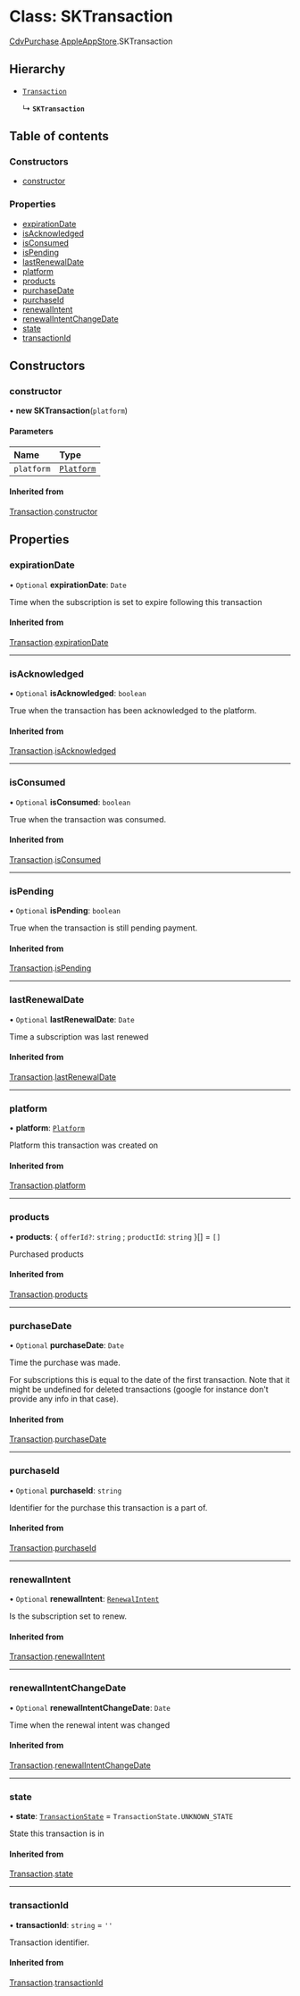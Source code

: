 # Class: SKTransaction

[CdvPurchase](../modules/CdvPurchase.md).[AppleAppStore](../modules/CdvPurchase.AppleAppStore.md).SKTransaction

## Hierarchy

- [`Transaction`](CdvPurchase.Transaction.md)

  ↳ **`SKTransaction`**

## Table of contents

### Constructors

- [constructor](CdvPurchase.AppleAppStore.SKTransaction.md#constructor)

### Properties

- [expirationDate](CdvPurchase.AppleAppStore.SKTransaction.md#expirationdate)
- [isAcknowledged](CdvPurchase.AppleAppStore.SKTransaction.md#isacknowledged)
- [isConsumed](CdvPurchase.AppleAppStore.SKTransaction.md#isconsumed)
- [isPending](CdvPurchase.AppleAppStore.SKTransaction.md#ispending)
- [lastRenewalDate](CdvPurchase.AppleAppStore.SKTransaction.md#lastrenewaldate)
- [platform](CdvPurchase.AppleAppStore.SKTransaction.md#platform)
- [products](CdvPurchase.AppleAppStore.SKTransaction.md#products)
- [purchaseDate](CdvPurchase.AppleAppStore.SKTransaction.md#purchasedate)
- [purchaseId](CdvPurchase.AppleAppStore.SKTransaction.md#purchaseid)
- [renewalIntent](CdvPurchase.AppleAppStore.SKTransaction.md#renewalintent)
- [renewalIntentChangeDate](CdvPurchase.AppleAppStore.SKTransaction.md#renewalintentchangedate)
- [state](CdvPurchase.AppleAppStore.SKTransaction.md#state)
- [transactionId](CdvPurchase.AppleAppStore.SKTransaction.md#transactionid)

## Constructors

### constructor

• **new SKTransaction**(`platform`)

#### Parameters

| Name | Type |
| :------ | :------ |
| `platform` | [`Platform`](../enums/CdvPurchase.Platform.md) |

#### Inherited from

[Transaction](CdvPurchase.Transaction.md).[constructor](CdvPurchase.Transaction.md#constructor)

## Properties

### expirationDate

• `Optional` **expirationDate**: `Date`

Time when the subscription is set to expire following this transaction

#### Inherited from

[Transaction](CdvPurchase.Transaction.md).[expirationDate](CdvPurchase.Transaction.md#expirationdate)

___

### isAcknowledged

• `Optional` **isAcknowledged**: `boolean`

True when the transaction has been acknowledged to the platform.

#### Inherited from

[Transaction](CdvPurchase.Transaction.md).[isAcknowledged](CdvPurchase.Transaction.md#isacknowledged)

___

### isConsumed

• `Optional` **isConsumed**: `boolean`

True when the transaction was consumed.

#### Inherited from

[Transaction](CdvPurchase.Transaction.md).[isConsumed](CdvPurchase.Transaction.md#isconsumed)

___

### isPending

• `Optional` **isPending**: `boolean`

True when the transaction is still pending payment.

#### Inherited from

[Transaction](CdvPurchase.Transaction.md).[isPending](CdvPurchase.Transaction.md#ispending)

___

### lastRenewalDate

• `Optional` **lastRenewalDate**: `Date`

Time a subscription was last renewed

#### Inherited from

[Transaction](CdvPurchase.Transaction.md).[lastRenewalDate](CdvPurchase.Transaction.md#lastrenewaldate)

___

### platform

• **platform**: [`Platform`](../enums/CdvPurchase.Platform.md)

Platform this transaction was created on

#### Inherited from

[Transaction](CdvPurchase.Transaction.md).[platform](CdvPurchase.Transaction.md#platform)

___

### products

• **products**: { `offerId?`: `string` ; `productId`: `string`  }[] = `[]`

Purchased products

#### Inherited from

[Transaction](CdvPurchase.Transaction.md).[products](CdvPurchase.Transaction.md#products)

___

### purchaseDate

• `Optional` **purchaseDate**: `Date`

Time the purchase was made.

For subscriptions this is equal to the date of the first transaction.
Note that it might be undefined for deleted transactions (google for instance don't provide any info in that case).

#### Inherited from

[Transaction](CdvPurchase.Transaction.md).[purchaseDate](CdvPurchase.Transaction.md#purchasedate)

___

### purchaseId

• `Optional` **purchaseId**: `string`

Identifier for the purchase this transaction is a part of.

#### Inherited from

[Transaction](CdvPurchase.Transaction.md).[purchaseId](CdvPurchase.Transaction.md#purchaseid)

___

### renewalIntent

• `Optional` **renewalIntent**: [`RenewalIntent`](../enums/CdvPurchase.RenewalIntent.md)

Is the subscription set to renew.

#### Inherited from

[Transaction](CdvPurchase.Transaction.md).[renewalIntent](CdvPurchase.Transaction.md#renewalintent)

___

### renewalIntentChangeDate

• `Optional` **renewalIntentChangeDate**: `Date`

Time when the renewal intent was changed

#### Inherited from

[Transaction](CdvPurchase.Transaction.md).[renewalIntentChangeDate](CdvPurchase.Transaction.md#renewalintentchangedate)

___

### state

• **state**: [`TransactionState`](../enums/CdvPurchase.TransactionState.md) = `TransactionState.UNKNOWN_STATE`

State this transaction is in

#### Inherited from

[Transaction](CdvPurchase.Transaction.md).[state](CdvPurchase.Transaction.md#state)

___

### transactionId

• **transactionId**: `string` = `''`

Transaction identifier.

#### Inherited from

[Transaction](CdvPurchase.Transaction.md).[transactionId](CdvPurchase.Transaction.md#transactionid)
